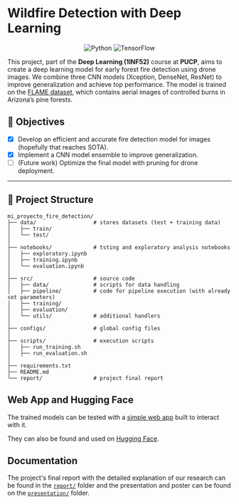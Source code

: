 # Wildfire Detection with Deep Learning

<p align="center">
    <img src="https://img.shields.io/badge/Python-f9e2af?logo=python&logoColor=black" alt="Python" />
    <img src="https://img.shields.io/badge/TensorFlow-f2cdcd?logo=tensorflow&logoColor=black" alt="TensorFlow" />
</p>

This project, part of the **Deep Learning (1INF52)** course at **PUCP**, aims to create a deep learning model
for early forest fire detection using drone images. We combine three CNN models (Xception, DenseNet, ResNet)
to improve generalization and achieve top performance. The model is trained on the
[FLAME dataset](https://ieee-dataport.org/open-access/flame-dataset-aerial-imagery-pile-burn-detection-using-drones-uavs),
which contains aerial images of controlled burns in Arizona’s pine forests.

## 🎯 **Objectives**
- [x] Develop an efficient and accurate fire detection model for images (hopefully that reaches SOTA).
- [x] Implement a CNN model ensemble to improve generalization.
- [ ] (Future work) Optimize the final model with pruning for drone deployment.
---

## 📂 **Project Structure**
```plaintext
mi_proyecto_fire_detection/
├── data/                  # stores datasets (test + training data)
│   ├── train/
│   └── test/
│
├── notebooks/             # tsting and exploratory analysis notebooks
│   ├── exploratory.ipynb
│   ├── training.ipynb
│   └── evaluation.ipynb
│
├── src/                   # source code
│   ├── data/              # scripts for data handling
│   ├── pipeline/          # code for pipeline execution (with already set parameters)
│   ├── training/
│   ├── evaluation/
│   └── utils/             # additional handlers
│
├── configs/               # global config files
│
├── scripts/               # execution scripts
│   ├── run_training.sh
│   ├── run_evaluation.sh
│
├── requirements.txt
├── README.md
└── report/                # project final report
```

## Web App and Hugging Face

The trained models can be tested with a [simple web app](https://github.com/superflash41/isaFIRE) built
to interact with it.

They can also be found and used on [Hugging Face](https://huggingface.co/superflash41/fire-chad-detector-v1.0).

## Documentation

The project's final report with the detailed explanation of our research can be found in the [`report/`](report) folder
and the presentation and poster can be found on the [`presentation/`](presentation) folder.
